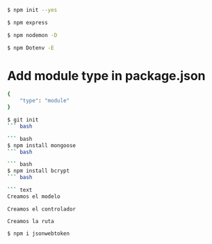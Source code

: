 ``` bash
$ npm init --yes
```
``` bash
$ npm express
```
``` bash
$ npm nodemon -D
```
``` bash
$ npm Dotenv -E
```

# Add module type in package.json

``` bash
{
    "type": "module"
}
```

``` bash
$ git init
``` bash

``` bash
$ npm install mongoose
``` bash

``` bash
$ npm install bcrypt
``` bash

``` text
Creamos el modelo
```

``` text
Creamos el controlador
```

``` text
Creamos la ruta
```

```bash
$ npm i jsonwebtoken
```